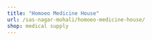 ```yaml
---
title: "Homoeo Medicine House"
url: /sas-nagar-mohali/homoeo-medicine-house/
shop: medical supply
---
```

